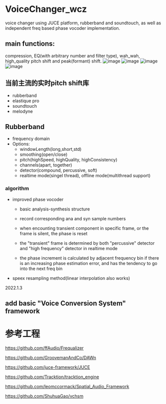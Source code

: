 # VoiceChanger_wcz
voice changer using JUCE platform, rubberband and soundtouch, as well as independent freq based phase vocoder implementation.
## main functions:
compression, EQ(with arbitrary number and filter type), wah_wah, high_quality pitch shift and peak(formant) shift.
![image](https://user-images.githubusercontent.com/55294472/226099197-562a0790-3d54-4e68-b794-5c85ca94141a.png)
![image](https://user-images.githubusercontent.com/55294472/226099238-30bb5bf9-c363-48fb-b052-b638f44b58ac.png)
![image](https://user-images.githubusercontent.com/55294472/226099263-772b9b6c-7ceb-488d-854b-a26637f84e7f.png)
![image](https://user-images.githubusercontent.com/55294472/226099276-be79ff21-78c9-484c-90d4-872c20c2ed15.png)


##  当前主流的实时pitch shift库
- rubberband
- elastique pro
- soundtouch
- melodyne


## Rubberband

- frequency domain
- Options:
  * windowLength(long,short,std)
  * smoothing(open/close)
  * pitch(highSpeed, highQuality, highConsistency)
  * channels(apart, together)
  * detector(compound, percussive, soft)
  * realtime mode(singel thread), offline mode(multithread support)
### algorithm
- improved phase vocoder
  * basic analysis-synthesis structure
  * record corresponding ana and syn sample numbers
  * when encounting transient component in specific frame, or the frame is silent, the phase is reset
 
  * the "transient" frame is determined by both "percussive" detector and "high frequency" detector in realtime mode
  * the phase increment is calculated by adjacent frequency bin if there is an increasing phase estimation error, and has the tendency to go into the next freq bin
- speex resampling method(linear interpolation also works)

2022.1.3
## add basic "Voice Conversion System" framework

# 参考工程

https://github.com/ffAudio/Frequalizer

https://github.com/GroovemanAndCo/DAWn

https://github.com/juce-framework/JUCE

https://github.com/Tracktion/tracktion_engine

https://github.com/leomccormack/Spatial_Audio_Framework

https://github.com/ShuhuaGao/vchsm

